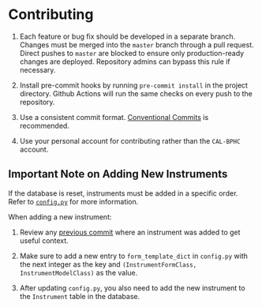 # Contributing

1. Each feature or bug fix should be developed in a separate branch. Changes must be merged into the `master` branch through a pull request. Direct pushes to `master` are blocked to ensure only production-ready changes are deployed. Repository admins can bypass this rule if necessary.

2. Install pre-commit hooks by running `pre-commit install` in the project directory. Github Actions will run the same checks on every push to the repository.

3. Use a consistent commit format. [Conventional Commits](https://www.conventionalcommits.org/en/v1.0.0/) is recommended.

4. Use your personal account for contributing rather than the `CAL-BPHC` account.

## Important Note on Adding New Instruments

If the database is reset, instruments must be added in a specific order. Refer to [`config.py`](server/booking_portal/config.py) for more information.

When adding a new instrument:

1. Review any [previous commit](https://github.com/CAL-BPHC/onlineCAL/commit/9ddd08d1f19cbd511df680a8eeb6bc0032b04b21) where an instrument was added to get useful context.

2. Make sure to add a new entry to `form_template_dict` in `config.py` with the next integer as the key and `(InstrumentFormClass, InstrumentModelClass)` as the value.

3. After updating `config.py`, you also need to add the new instrument to the `Instrument` table in the database.

